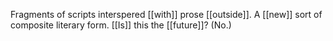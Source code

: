 Fragments of scripts interspered [[with]] prose [[outside]]. A [[new]] sort of composite literary form. [[Is]] this the [[future]]? (No.)
